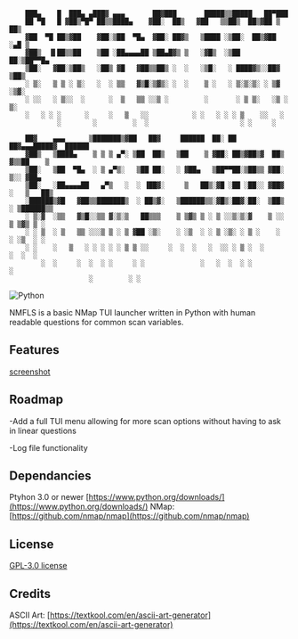        ███▄    █  ███▄ ▄███▓ ▄▄▄       ██▓███       █████▒▒█████   ██▀███          
        ██ ▀█   █ ▓██▒▀█▀ ██▒▒████▄    ▓██░  ██▒   ▓██   ▒▒██▒  ██▒▓██ ▒ ██▒        
        ▓██  ▀█ ██▒▓██    ▓██░▒██  ▀█▄  ▓██░ ██▓▒   ▒████ ░▒██░  ██▒▓██ ░▄█ ▒        
        ▓██▒  ▐▌██▒▒██    ▒██ ░██▄▄▄▄██ ▒██▄█▓▒ ▒   ░▓█▒  ░▒██   ██░▒██▀▀█▄          
        ▒██░   ▓██░▒██▒   ░██▒ ▓█   ▓██▒▒██▒ ░  ░   ░▒█░   ░ ████▓▒░░██▓ ▒██▒        
        ░ ▒░   ▒ ▒ ░ ▒░   ░  ░ ▒▒   ▓▒█░▒▓▒░ ░  ░    ▒ ░   ░ ▒░▒░▒░ ░ ▒▓ ░▒▓░        
        ░ ░░   ░ ▒░░  ░      ░  ▒   ▒▒ ░░▒ ░         ░       ░ ▒ ▒░   ░▒ ░ ▒░        
        ░   ░ ░ ░      ░     ░   ▒   ░░           ░ ░   ░ ░ ░ ▒    ░░   ░         
                ░        ░         ░  ░                       ░ ░     ░             
                                                                                    
        ██▓    ▄▄▄      ▒███████▒▓██   ██▓     ██████  ██░ ██  ██▓▄▄▄█████▓  ██████ 
        ▓██▒   ▒████▄    ▒ ▒ ▒ ▄▀░ ▒██  ██▒   ▒██    ▒ ▓██░ ██▒▓██▒▓  ██▒ ▓▒▒██    ▒ 
        ▒██░   ▒██  ▀█▄  ░ ▒ ▄▀▒░   ▒██ ██░   ░ ▓██▄   ▒██▀▀██░▒██▒▒ ▓██░ ▒░░ ▓██▄   
        ▒██░   ░██▄▄▄▄██   ▄▀▒   ░  ░ ▐██▓░     ▒   ██▒░▓█ ░██ ░██░░ ▓██▓ ░   ▒   ██▒
        ░██████▒▓█   ▓██▒▒███████▒  ░ ██▒▓░   ▒██████▒▒░▓█▒░██▓░██░  ▒██▒ ░ ▒██████▒▒
        ░ ▒░▓  ░▒▒   ▓▒█░░▒▒ ▓░▒░▒   ██▒▒▒    ▒ ▒▓▒ ▒ ░ ▒ ░░▒░▒░▓    ▒ ░░   ▒ ▒▓▒ ▒ ░
        ░ ░ ▒  ░ ▒   ▒▒ ░░░▒ ▒ ░ ▒ ▓██ ░▒░    ░ ░▒  ░ ░ ▒ ░▒░ ░ ▒ ░    ░    ░ ░▒  ░ ░
        ░ ░    ░   ▒   ░ ░ ░ ░ ░ ▒ ▒ ░░     ░  ░  ░   ░  ░░ ░ ▒ ░  ░      ░  ░  ░  
            ░  ░     ░  ░  ░ ░     ░ ░              ░   ░  ░  ░ ░                 ░  
                        ░         ░ ░          
![Python](https://img.shields.io/badge/python-3670A0?style=for-the-badge&logo=python&logoColor=ffdd54)

NMFLS is a basic NMap TUI launcher written in Python with human readable questions for common scan variables.

## Features
[screenshot](https://github.com/hevactual/nmfls/blob/main/nmfls_screenshot.png)

## Roadmap 
-Add a full TUI menu allowing for more scan options without having to ask in linear questions 

-Log file functionality

## Dependancies

Ptyhon 3.0 or newer [https://www.python.org/downloads/](https://www.python.org/downloads/)
NMap: [https://github.com/nmap/nmap](https://github.com/nmap/nmap)


## License

[GPL-3.0 license](https://www.gnu.org/licenses/gpl-3.0.en.html)

## Credits
ASCII Art: [https://textkool.com/en/ascii-art-generator](https://textkool.com/en/ascii-art-generator)
